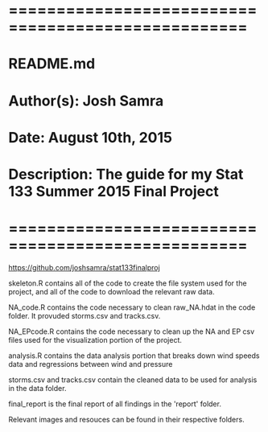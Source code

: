 # ===================================================
# README.md
# Author(s): Josh Samra
# Date: August 10th, 2015
# Description: The guide for my Stat 133 Summer 2015 Final Project
# ===================================================

https://github.com/joshsamra/stat133finalproj

skeleton.R contains all of the code to create the file system used for the project, and all of the code to download the relevant raw data.

NA_code.R contains the code necessary to clean raw_NA.hdat in the code folder. It provuded storms.csv and tracks.csv.

NA_EPcode.R contains the code necessary to clean up the NA and EP csv files used for the visualization portion of the project.

analysis.R contains the data analysis portion that breaks down wind speeds data and regressions between wind and pressure

storms.csv and tracks.csv contain the cleaned data to be used for analysis in the data folder.

final_report is the final report of all findings in the 'report' folder.

Relevant images and resouces can be found in their respective folders.




